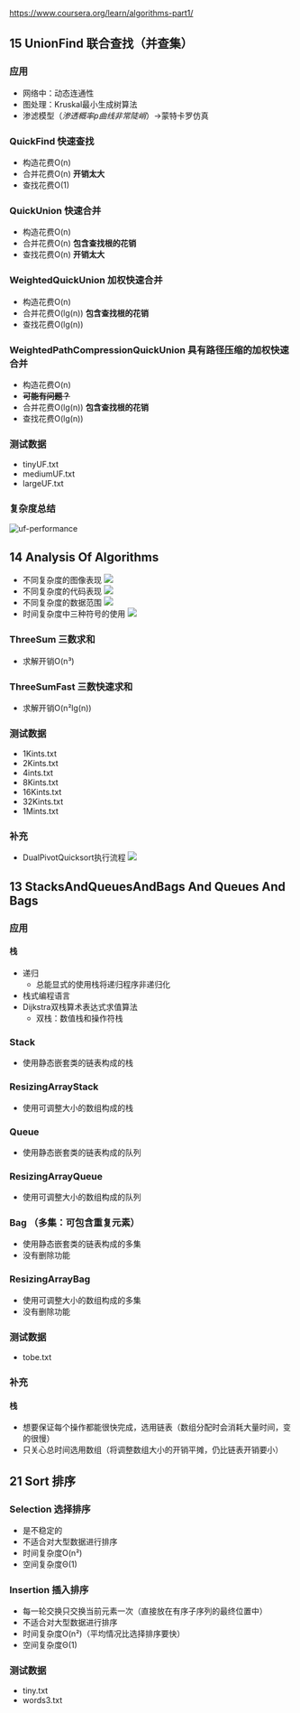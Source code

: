 https://www.coursera.org/learn/algorithms-part1/
## 15 UnionFind 联合查找（并查集）
### 应用
- 网络中：动态连通性
- 图处理：Kruskal最小生成树算法
- 渗滤模型（_渗透概率p曲线非常陡峭_）->蒙特卡罗仿真
### QuickFind 快速查找
- 构造花费O(n)
- 合并花费O(n) **开销太大**
- 查找花费O(1)
### QuickUnion 快速合并
- 构造花费O(n)
- 合并花费O(n) **包含查找根的花销**
- 查找花费O(n) **开销太大**
### WeightedQuickUnion 加权快速合并
- 构造花费O(n)
- 合并花费O(lg(n)) **包含查找根的花销**
- 查找花费O(lg(n))
### WeightedPathCompressionQuickUnion 具有路径压缩的加权快速合并
- 构造花费O(n)
- ~~**可能有问题？**~~
- 合并花费O(lg(n)) **包含查找根的花销**
- 查找花费O(lg(n))
### 测试数据
- tinyUF.txt
- mediumUF.txt
- largeUF.txt
### 复杂度总结
![uf-performance](img/15uf-performance.png)
## 14 Analysis Of Algorithms
- 不同复杂度的图像表现
![](img/14AnalysisOfAlgorithms_1.png)
- 不同复杂度的代码表现
![](img/14AnalysisOfAlgorithms_2.png)
- 不同复杂度的数据范围
![](img/14AnalysisOfAlgorithms_3.png)
- 时间复杂度中三种符号的使用
![](img/14AnalysisOfAlgorithms_4.png)
### ThreeSum 三数求和
- 求解开销O(n³)
### ThreeSumFast 三数快速求和
- 求解开销O(n²lg(n))
### 测试数据
- 1Kints.txt
- 2Kints.txt
- 4ints.txt
- 8Kints.txt
- 16Kints.txt
- 32Kints.txt
- 1Mints.txt
### 补充
- DualPivotQuicksort执行流程
![](img/14DualPivotQuicksort.png)
## 13 StacksAndQueuesAndBags And Queues And Bags
### 应用
#### 栈
- 递归
  - 总能显式的使用栈将递归程序非递归化
- 栈式编程语言
- Dijkstra双栈算术表达式求值算法
  - 双栈：数值栈和操作符栈
### Stack
- 使用静态嵌套类的链表构成的栈
### ResizingArrayStack
- 使用可调整大小的数组构成的栈
### Queue
- 使用静态嵌套类的链表构成的队列
### ResizingArrayQueue
- 使用可调整大小的数组构成的队列
### Bag （多集：可包含重复元素）
- 使用静态嵌套类的链表构成的多集
- 没有删除功能
### ResizingArrayBag
- 使用可调整大小的数组构成的多集
- 没有删除功能
### 测试数据
- tobe.txt
### 补充
#### 栈
- 想要保证每个操作都能很快完成，选用链表（数组分配时会消耗大量时间，变的很慢）
- 只关心总时间选用数组（将调整数组大小的开销平摊，仍比链表开销要小）
## 21 Sort 排序
### Selection 选择排序
- 是不稳定的
- 不适合对大型数据进行排序
- 时间复杂度O(n²)
- 空间复杂度Θ(1)
### Insertion 插入排序
- 每一轮交换只交换当前元素一次（直接放在有序子序列的最终位置中）
- 不适合对大型数据进行排序
- 时间复杂度O(n²)（平均情况比选择排序要快）
- 空间复杂度Θ(1)
### 测试数据
- tiny.txt
- words3.txt